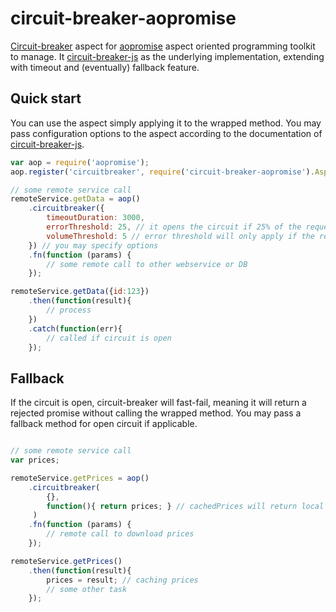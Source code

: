 # circuit-breaker-aopromise
[Circuit-breaker](http://martinfowler.com/bliki/CircuitBreaker.html) aspect for [aopromise](https://www.npmjs.com/package/aopromise)
 aspect oriented programming toolkit to manage. It [circuit-breaker-js](https://www.npmjs.com/package/circuit-breaker-js)
 as the underlying implementation, extending with timeout and (eventually) fallback feature.
 
## Quick start
You can use the aspect simply applying it to the wrapped method. You may pass configuration options to the aspect
according to the documentation of [circuit-breaker-js](https://www.npmjs.com/package/circuit-breaker-js#api).

```javascript
var aop = require('aopromise');
aop.register('circuitbreaker', require('circuit-breaker-aopromise').Aspect);

// some remote service call
remoteService.getData = aop()
	.circuitbreaker({
	    timeoutDuration: 3000,
	    errorThreshold: 25, // it opens the circuit if 25% of the requests fail in the last bucket
	    volumeThreshold: 5 // error threshold will only apply if the requests count reaches this in a bucket
	}) // you may specify options
	.fn(function (params) {
		// some remote call to other webservice or DB
	});

remoteService.getData({id:123})
    .then(function(result){
        // process
    })
    .catch(function(err){
        // called if circuit is open
    });

```

## Fallback
If the circuit is open, circuit-breaker will fast-fail, meaning it will return a rejected promise without calling the
wrapped method. You may pass a fallback method for open circuit if applicable.

```javascript

// some remote service call
var prices;

remoteService.getPrices = aop()
	.circuitbreaker(
	    {}, 
	    function(){ return prices; } // cachedPrices will return local cache. It is still better than nothing
	 ) 
	.fn(function (params) {
		// remote call to download prices
	});

remoteService.getPrices()
    .then(function(result){
        prices = result; // caching prices
        // some other task
    });
    
```
